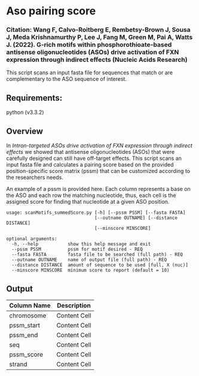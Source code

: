 # Aso pairing score

### Citation: Wang F, Calvo-Roitberg E, Rembetsy-Brown J, Sousa J, Meda Krishnamurthy P, Lee J, Fang M, Green M, Pai A, Watts J. (2022). G-rich motifs within phosphorothioate-based antisense oligonucleotides (ASOs) drive activation of FXN expression through indirect effects (Nucleic Acids Research)


This script scans an input fasta file for sequences that match or are complementary to the ASO sequence of interest.

## Requirements:
python (v3.3.2)

## Overview
In _Intron-targeted ASOs drive activation of FXN expression through indirect effects_ we showed that antisense oligonucleotides (ASOs) that were carefully designed can still have off-target effects. This script scans an input fasta file and calculates a pairing score based on the provided position-specific score matrix (pssm) that can be customized according to the researchers needs.

An example of a pssm is provided here. Each column represents a base on the ASO and each row the matching nucleotide, thus, each cell is the assigned score for finding that nucleotide at a given ASO position.

```
usage: scanMotifs_summedScore.py [-h] [--pssm PSSM] [--fasta FASTA]
                                 [--outname OUTNAME] [--distance DISTANCE]
                                 [--minscore MINSCORE]

optional arguments:
  -h, --help           show this help message and exit
  --pssm PSSM          pssm for motif desired - REQ
  --fasta FASTA        fasta file to be searched (full path) - REQ
  --outname OUTNAME    name of output file (full path) - REQ
  --distance DISTANCE  amount of sequence to be used [full, X (nuc)]
  --minscore MINSCORE  minimum score to report (default = 10)
```

## Output


| Column Name  | Description |
| ------------- | ------------- |
| chromosome  | Content Cell  |
| pssm_start  | Content Cell  |
| pssm_end  | Content Cell  |
| seq  | Content Cell  |
| pssm_score  | Content Cell  |
| strand  | Content Cell  |












